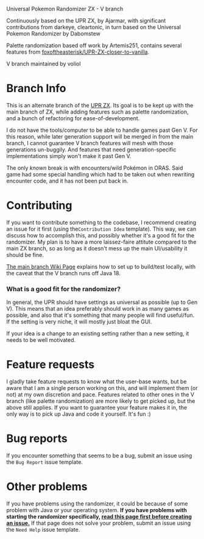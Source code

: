 Universal Pokemon Randomizer ZX - V branch

Continuously based on the UPR ZX, by Ajarmar, with significant contributions from darkeye, cleartonic,
in turn based on the Universal Pokemon Randomizer by Dabomstew

Palette randomization based off work by Artemis251, contains several features from [foxoftheasterisk/UPR-ZX-closer-to-vanilla](https://github.com/foxoftheasterisk/UPR-ZX-closer-to-vanilla).

V branch maintained by voliol

# Branch Info

This is an alternate branch of the [UPR ZX](https://github.com/Ajarmar/universal-pokemon-randomizer-zx). Its goal is to be kept up with the main branch of ZX, while adding features such as palette randomization, and a bunch of refactoring for ease-of-development.

I do not have the tools/computer to be able to handle games past Gen V. For this reason, while later generation support will be merged in from the main branch, I cannot guarantee V branch features will mesh with those generations un-buggily. And features that need generation-specific implementations simply won't make it past Gen V.  

The only _known_ break is with encounters/wild Pokémon in ORAS. Said game had some special handling which had to be taken out when rewriting encounter code, and it has not been put back in.

# Contributing

If you want to contribute something to the codebase, I recommend creating an issue for it first (using the`Contribution Idea` template). This way, we can discuss how to accomplish this, and possibly whether it's a good fit for the randomizer. My plan is to have a more laissez-faire attitute compared to the main ZX branch, so as long as it doesn't mess up the main UI/usability it should be fine. 

[The main branch Wiki Page](https://github.com/Ajarmar/universal-pokemon-randomizer-zx/wiki/Building-Universal-Pokemon-Randomizer-ZX) explains how to set up to build/test locally, with the caveat that the V branch runs off Java 18.

### What is a good fit for the randomizer?

In general, the UPR should have settings as universal as possible (up to Gen V). This means that an idea preferably should work in as many games as possible, and also that it's something that many people will find useful/fun. If the setting is very niche, it will mostly just bloat the GUI.

If your idea is a change to an existing setting rather than a new setting, it needs to be well motivated.

# Feature requests

I gladly take feature requests to know what the user-base wants, but be aware that I am a single person working on this, and will implement them (or not) at my own discretion and pace. 
Features related to other ones in the V branch (like palette randomization) are more likely to get picked up, but the above still applies. If you want to guarantee your feature makes it in, the only way is to pick up Java and code it yourself. It's fun :) 

# Bug reports

If you encounter something that seems to be a bug, submit an issue using the `Bug Report` issue template.

# Other problems

If you have problems using the randomizer, it could be because of some problem with Java or your operating system. **If you have problems with starting the randomizer specifically, [read this page first before creating an issue.](https://github.com/Ajarmar/universal-pokemon-randomizer-zx/wiki/About-Java)** If that page does not solve your problem, submit an issue using the `Need Help` issue template.
